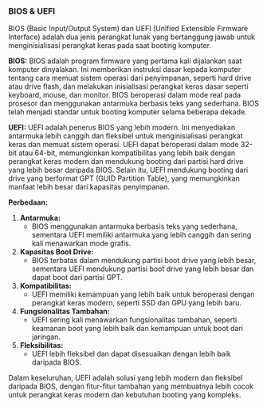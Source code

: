 ### BIOS & UEFI

BIOS (Basic Input/Output System) dan UEFI (Unified Extensible Firmware Interface) adalah dua jenis perangkat lunak yang bertanggung jawab untuk menginisialisasi perangkat keras pada saat booting komputer.

**BIOS:**
BIOS adalah program firmware yang pertama kali dijalankan saat komputer dinyalakan. Ini memberikan instruksi dasar kepada komputer tentang cara memuat sistem operasi dari penyimpanan, seperti hard drive atau drive flash, dan melakukan inisialisasi perangkat keras dasar seperti keyboard, mouse, dan monitor. BIOS beroperasi dalam mode real pada prosesor dan menggunakan antarmuka berbasis teks yang sederhana. BIOS telah menjadi standar untuk booting komputer selama beberapa dekade.

**UEFI:**
UEFI adalah penerus BIOS yang lebih modern. Ini menyediakan antarmuka lebih canggih dan fleksibel untuk menginisialisasi perangkat keras dan memuat sistem operasi. UEFI dapat beroperasi dalam mode 32-bit atau 64-bit, memungkinkan kompatibilitas yang lebih baik dengan perangkat keras modern dan mendukung booting dari partisi hard drive yang lebih besar daripada BIOS. Selain itu, UEFI mendukung booting dari drive yang berformat GPT (GUID Partition Table), yang memungkinkan manfaat lebih besar dari kapasitas penyimpanan.

**Perbedaan:**
1. **Antarmuka:**
   - BIOS menggunakan antarmuka berbasis teks yang sederhana, sementara UEFI memiliki antarmuka yang lebih canggih dan sering kali menawarkan mode grafis.
2. **Kapasitas Boot Drive:**
   - BIOS terbatas dalam mendukung partisi boot drive yang lebih besar, sementara UEFI mendukung partisi boot drive yang lebih besar dan dapat boot dari partisi GPT.
3. **Kompatibilitas:**
   - UEFI memiliki kemampuan yang lebih baik untuk beroperasi dengan perangkat keras modern, seperti SSD dan GPU yang lebih baru.
4. **Fungsionalitas Tambahan:**
   - UEFI sering kali menawarkan fungsionalitas tambahan, seperti keamanan boot yang lebih baik dan kemampuan untuk boot dari jaringan.
5. **Fleksibilitas:**
   - UEFI lebih fleksibel dan dapat disesuaikan dengan lebih baik daripada BIOS.

Dalam keseluruhan, UEFI adalah solusi yang lebih modern dan fleksibel daripada BIOS, dengan fitur-fitur tambahan yang membuatnya lebih cocok untuk perangkat keras modern dan kebutuhan booting yang kompleks.

